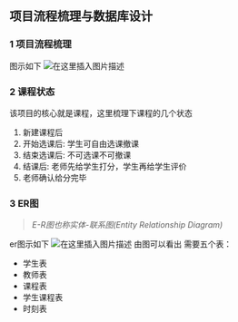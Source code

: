 ## 项目流程梳理与数据库设计

### 1 项目流程梳理
图示如下
![在这里插入图片描述](https://img-blog.csdnimg.cn/20201111105628577.png?)

### 2 课程状态
该项目的核心就是课程，这里梳理下课程的几个状态
1. 新建课程后
2. 开始选课后: 学生可自由选课撤课
3. 结束选课后: 不可选课不可撤课
4. 结课后: 老师先给学生打分，学生再给学生评价
5. 老师确认给分完毕

### 3 ER图
> *E-R图也称实体-联系图(Entity Relationship Diagram)*

er图示如下
![在这里插入图片描述](https://img-blog.csdnimg.cn/2020111118073364.png?)
由图可以看出
需要五个表：

 - 学生表
 - 教师表
 - 课程表
 - 学生课程表
 - 时刻表

